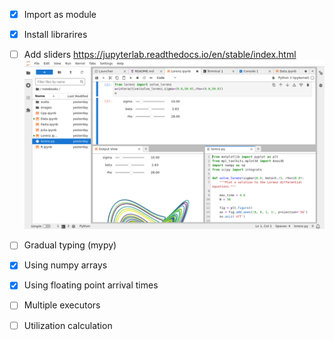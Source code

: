 - [x] Import as module
- [x] Install librarires
- [ ] Add sliders
https://jupyterlab.readthedocs.io/en/stable/index.html
![alt text](image.png)
- [ ] Gradual typing (mypy)
- [x] Using numpy arrays
- [x] Using floating point arrival times
- [ ] Multiple executors
- [ ] Utilization calculation


